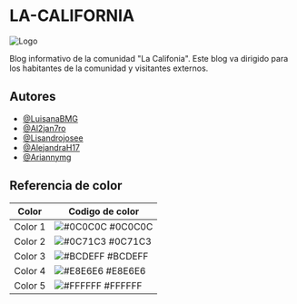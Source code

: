 # LA-CALIFORNIA

![Logo](https://campusiutirlaempresarial.com/lacalifornia/wp-content/uploads/2024/05/cropped-logo-3-1.png)

Blog informativo de la comunidad "La Califonia". Este blog va dirigido para los habitantes de la comunidad y visitantes externos. 





## Autores

- [@LuisanaBMG](https://github.com/LuisanaBMG)
- [@Al2jan7ro](https://github.com/Al2jan7ro)
- [@Lisandrojosee](https://github.com/Lisandrojosee)
- [@AlejandraH17](https://github.com/AlejandraH17)
- [@Ariannymg](https://github.com/Ariannymg)




 ## Referencia de color 

| Color             | Codigo de color                                                               |
| ----------------- | ------------------------------------------------------------------ |
| Color 1 | ![#0C0C0C](https://campusiutirlaempresarial.com/lacalifornia/wp-content/uploads/2024/06/Negro-1.png) #0C0C0C |
| Color 2 | ![#0C71C3](https://campusiutirlaempresarial.com/lacalifornia/wp-content/uploads/2024/06/Azul-oscuro-2.png) #0C71C3 |
| Color 3 | ![#BCDEFF](https://campusiutirlaempresarial.com/lacalifornia/wp-content/uploads/2024/06/Azul-claro-3.png) #BCDEFF |
| Color 4 | ![#E8E6E6](https://campusiutirlaempresarial.com/lacalifornia/wp-content/uploads/2024/06/Beige-4.png) #E8E6E6 |
| Color 5 | ![#FFFFFF](https://campusiutirlaempresarial.com/lacalifornia/wp-content/uploads/2024/06/Blanco-5.png) #FFFFFF |
